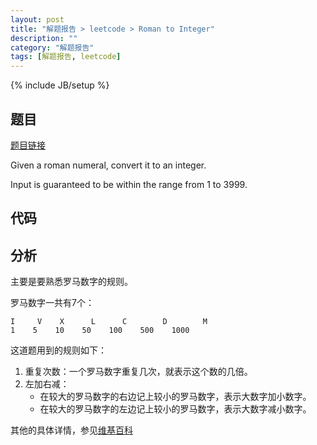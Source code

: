 ```yaml
---
layout: post
title: "解题报告 > leetcode > Roman to Integer"
description: ""
category: "解题报告"
tags: [解题报告, leetcode]
---
```

{% include JB/setup %}

## 题目

[题目链接](https://oj.leetcode.com/problems/roman-to-integer/)

Given a roman numeral, convert it to an integer.

Input is guaranteed to be within the range from 1 to 3999.

<!--more-->

## 代码

<script src="https://gist.github.com/squirrel20/a7d71b3226933759bbf3.js"></script>

## 分析

主要是要熟悉罗马数字的规则。

罗马数字一共有7个：

    I     V    X      L      C        D        M
    1    5    10    50    100    500    1000

这道题用到的规则如下：

1. 重复次数：一个罗马数字重复几次，就表示这个数的几倍。
2. 左加右减：
    * 在较大的罗马数字的右边记上较小的罗马数字，表示大数字加小数字。
    * 在较大的罗马数字的左边记上较小的罗马数字，表示大数字减小数字。

其他的具体详情，参见[维基百科](http://zh.wikipedia.org/wiki/%E7%BD%97%E9%A9%AC%E6%95%B0%E5%AD%97)
